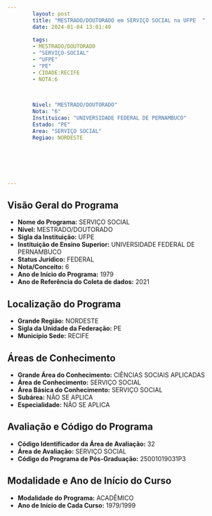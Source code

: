 ```yaml
---
        layout: post
        title: "MESTRADO/DOUTORADO em SERVIÇO SOCIAL na UFPE  "
        date: 2024-01-04 13:01:49
     
        tags:
        - MESTRADO/DOUTORADO
        - "SERVIÇO-SOCIAL"
        - "UFPE"
        - "PE"
        - CIDADE:RECIFE
        - NOTA:6
        
       

        Nivel: "MESTRADO/DOUTORADO"
        Nota: "6"
        Instituicao: "UNIVERSIDADE FEDERAL DE PERNAMBUCO"
        Estado: "PE"
        Area: "SERVIÇO SOCIAL"
        Regiao: NORDESTE
        
        
        
        
        
        
---
```

## Visão Geral do Programa
- **Nome do Programa:** SERVIÇO SOCIAL
- **Nível:** MESTRADO/DOUTORADO
- **Sigla da Instituição:** UFPE
- **Instituição de Ensino Superior:** UNIVERSIDADE FEDERAL DE PERNAMBUCO
- **Status Jurídico:** FEDERAL
- **Nota/Conceito:** 6
- **Ano de Início do Programa:** 1979
- **Ano de Referência do Coleta de dados:** 2021

## Localização do Programa
- **Grande Região:** NORDESTE
- **Sigla da Unidade da Federação:** PE
- **Município Sede:** RECIFE

## Áreas de Conhecimento
- **Grande Área do Conhecimento:** CIÊNCIAS SOCIAIS APLICADAS
- **Área de Conhecimento:** SERVIÇO SOCIAL
- **Área Básica do Conhecimento:** SERVIÇO SOCIAL
- **Subárea:** NÃO SE APLICA
- **Especialidade:** NÃO SE APLICA

## Avaliação e Código do Programa
- **Código Identificador da Área de Avaliação:** 32
- **Área de Avaliação:** SERVIÇO SOCIAL
- **Código do Programa de Pós-Graduação:** 25001019031P3


## Modalidade e Ano de Início do Curso
- **Modalidade do Programa:** ACADÊMICO
- **Ano de Início de Cada Curso:** 1979/1999

